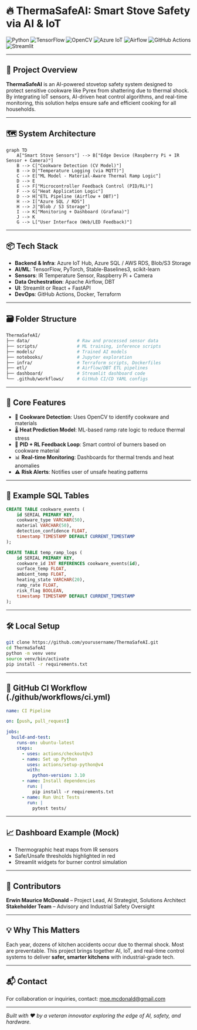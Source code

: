# 🔥 ThermaSafeAI: Smart Stove Safety via AI & IoT

![Python](https://img.shields.io/badge/Python-3.10-blue?logo=python)
![TensorFlow](https://img.shields.io/badge/TensorFlow-2.14-orange?logo=tensorflow)
![OpenCV](https://img.shields.io/badge/OpenCV-4.8-green?logo=opencv)
![Azure IoT](https://img.shields.io/badge/Azure%20IoT-Cloud-blue?logo=microsoft-azure)
![Airflow](https://img.shields.io/badge/Airflow-Orchestration-blue?logo=apache-airflow)
![GitHub Actions](https://img.shields.io/badge/GitHub%20Actions-CI%2FCD-lightblue?logo=githubactions)
![Streamlit](https://img.shields.io/badge/Streamlit-UI-red?logo=streamlit)

---

## 🧭 Project Overview

**ThermaSafeAI** is an AI-powered stovetop safety system designed to protect sensitive cookware like Pyrex from shattering due to thermal shock. By integrating IoT sensors, AI-driven heat control algorithms, and real-time monitoring, this solution helps ensure safe and efficient cooking for all households.

---

## 🗺️ System Architecture

```mermaid
graph TD
    A["Smart Stove Sensors"] --> B["Edge Device (Raspberry Pi + IR Sensor + Camera)"]
    B --> C["Cookware Detection (CV Model)"]
    B --> D["Temperature Logging (via MQTT)"]
    C --> E["ML Model - Material-Aware Thermal Ramp Logic"]
    D --> E
    E --> F["Microcontroller Feedback Control (PID/RL)"]
    F --> G["Heat Application Logic"]
    D --> H["ETL Pipeline (Airflow + DBT)"]
    H --> I["Azure SQL / RDS"]
    H --> J["Blob / S3 Storage"]
    I --> K["Monitoring + Dashboard (Grafana)"]
    J --> K
    G --> L["User Interface (Web/LED Feedback)"]
```

---

## 📦 Tech Stack

- **Backend & Infra**: Azure IoT Hub, Azure SQL / AWS RDS, Blob/S3 Storage
- **AI/ML**: TensorFlow, PyTorch, Stable-Baselines3, scikit-learn
- **Sensors**: IR Temperature Sensor, Raspberry Pi + Camera
- **Data Orchestration**: Apache Airflow, DBT
- **UI**: Streamlit or React + FastAPI
- **DevOps**: GitHub Actions, Docker, Terraform

---

## 🗃️ Folder Structure

```bash
ThermaSafeAI/
├── data/                  # Raw and processed sensor data
├── scripts/               # ML training, inference scripts
├── models/                # Trained AI models
├── notebooks/             # Jupyter exploration
├── infra/                 # Terraform scripts, Dockerfiles
├── etl/                   # Airflow/DBT ETL pipelines
├── dashboard/             # Streamlit dashboard code
└── .github/workflows/     # GitHub CI/CD YAML configs
```

---

## 🧠 Core Features

- 📸 **Cookware Detection**: Uses OpenCV to identify cookware and materials
- 🌡️ **Heat Prediction Model**: ML-based ramp rate logic to reduce thermal stress
- 🔄 **PID + RL Feedback Loop**: Smart control of burners based on cookware material
- 📊 **Real-time Monitoring**: Dashboards for thermal trends and heat anomalies
- ⚠️ **Risk Alerts**: Notifies user of unsafe heating patterns

---

## 🧪 Example SQL Tables

```sql
CREATE TABLE cookware_events (
    id SERIAL PRIMARY KEY,
    cookware_type VARCHAR(50),
    material VARCHAR(50),
    detection_confidence FLOAT,
    timestamp TIMESTAMP DEFAULT CURRENT_TIMESTAMP
);

CREATE TABLE temp_ramp_logs (
    id SERIAL PRIMARY KEY,
    cookware_id INT REFERENCES cookware_events(id),
    surface_temp FLOAT,
    ambient_temp FLOAT,
    heating_state VARCHAR(20),
    ramp_rate FLOAT,
    risk_flag BOOLEAN,
    timestamp TIMESTAMP DEFAULT CURRENT_TIMESTAMP
);
```

---

## 🛠️ Local Setup

```bash
git clone https://github.com/yourusername/ThermaSafeAI.git
cd ThermaSafeAI
python -m venv venv
source venv/bin/activate
pip install -r requirements.txt
```

---

## 🚦 GitHub CI Workflow (./github/workflows/ci.yml)

```yaml
name: CI Pipeline

on: [push, pull_request]

jobs:
  build-and-test:
    runs-on: ubuntu-latest
    steps:
      - uses: actions/checkout@v3
      - name: Set up Python
        uses: actions/setup-python@v4
        with:
          python-version: 3.10
      - name: Install dependencies
        run: |
          pip install -r requirements.txt
      - name: Run Unit Tests
        run: |
          pytest tests/
```

---

## 📈 Dashboard Example (Mock)

- Thermographic heat maps from IR sensors
- Safe/Unsafe thresholds highlighted in red
- Streamlit widgets for burner control simulation

---

## 🤝 Contributors

**Erwin Maurice McDonald** – Project Lead, AI Strategist, Solutions Architect  
**Stakeholder Team** – Advisory and Industrial Safety Oversight

---

## 💡 Why This Matters

Each year, dozens of kitchen accidents occur due to thermal shock. Most are preventable. This project brings together AI, IoT, and real-time control systems to deliver **safer, smarter kitchens** with industrial-grade tech.

---

## 📬 Contact

For collaboration or inquiries, contact: [moe.mcdonald@gmail.com](mailto:moe.mcdonald@gmail.com)

---

*Built with ❤️ by a veteran innovator exploring the edge of AI, safety, and hardware.*


